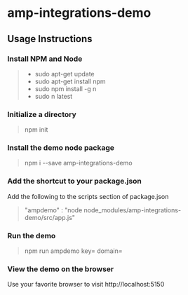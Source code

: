 # amp-integrations-demo

## Usage Instructions
### Install NPM and Node
> * sudo apt-get update
> * sudo apt-get install npm
> * sudo npm install -g n
> * sudo n latest

### Initialize a directory
> npm init

### Install the demo node package
> npm i --save amp-integrations-demo

### Add the shortcut to your package.json
Add the following to the scripts section of package.json
> "ampdemo" : "node node_modules/amp-integrations-demo/src/app.js"

### Run the demo
> npm run ampdemo key=<projectKey> domain=<amp-agent endpoint>

### View the demo on the browser
Use your favorite browser to visit http://localhost:5150
